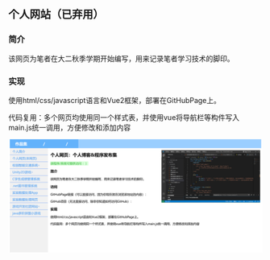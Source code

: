 ## 个人网站（已弃用）

### 简介

该网页为笔者在大二秋季学期开始编写，用来记录笔者学习技术的脚印。

### 实现

使用html/css/javascript语言和Vue2框架，部署在GitHubPage上。

代码复用：多个网页均使用同一个样式表，并使用vue将导航栏等构件写入main.js统一调用，方便修改和添加内容

![image-20230331145319849](vue个人网站.assets/image-20230331145319849.png)